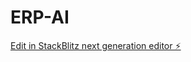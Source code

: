 # ERP-AI

[Edit in StackBlitz next generation editor ⚡️](https://stackblitz.com/~/github.com/repo-anuj/ERP-AI)
